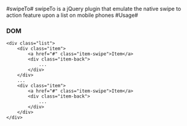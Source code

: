 #swipeTo#
swipeTo is a jQuery plugin that emulate the native swipe to action feature upon a list on mobile phones
#Usage#
### DOM
    <div class="list">
        <div class="item">
            <a href="#" class="item-swipe">Item</a>
            <div class="item-back">
                ...
            </div>
        </div>
        ...
        <div class="item">
            <a href="#" class="item-swipe">Item</a>
            <div class="item-back">
                ...
            </div>
        </div>
    </div>
